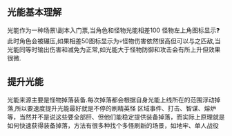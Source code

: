 ## 光能基本理解

光能作为一种场景\副本入门票,当角色和怪物光能相差100 怪物左上角图标显示❓此时角色会被碾压,如果相差50图标显示为💀怪物伤害依然很高但可以与之匹敌,当光能同等时输出伤害和减免为正常,如光能大于怪物防御和攻击会有所上升但效果很微.

## 提升光能

光能来源主要是怪物掉落装备.每次掉落都会根据自身光能上线所在的范围浮动掉落,所以要速度提升光能最好就是不停的刷精英怪 区域事件、打击、智谋、熔炉等，当然并不是说这些要全部肝、但他们能稳定提供装备掉落，而实际上原理就是如何快速获得装备掉落，方法有很多种找个多怪刷新的场景，如地牢、单人战役

